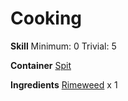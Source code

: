<!-- TITLE: Cooling Seasoning -->
<!-- SUBTITLE: A flavorful powder with a cooling effect -->

# Cooking
**Skill**
Minimum: 0
Trivial: 5

**Container**
[Spit](spit)

**Ingredients**
[Rimeweed](rimeweed) x 1